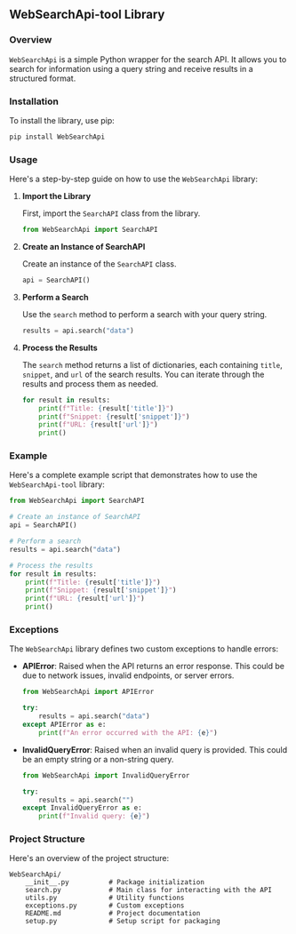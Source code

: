 ## WebSearchApi-tool Library

### Overview

`WebSearchApi` is a simple Python wrapper for the search API. It allows you to search for information using a query string and receive results in a structured format.

### Installation

To install the library, use pip:

```bash
pip install WebSearchApi
```

### Usage

Here's a step-by-step guide on how to use the `WebSearchApi` library:

1. **Import the Library**

   First, import the `SearchAPI` class from the library.

   ```python
   from WebSearchApi import SearchAPI
   ```

2. **Create an Instance of SearchAPI**

   Create an instance of the `SearchAPI` class.

   ```python
   api = SearchAPI()
   ```

3. **Perform a Search**

   Use the `search` method to perform a search with your query string.

   ```python
   results = api.search("data")
   ```

4. **Process the Results**

   The `search` method returns a list of dictionaries, each containing `title`, `snippet`, and `url` of the search results. You can iterate through the results and process them as needed.

   ```python
   for result in results:
       print(f"Title: {result['title']}")
       print(f"Snippet: {result['snippet']}")
       print(f"URL: {result['url']}")
       print()
   ```

### Example

Here's a complete example script that demonstrates how to use the `WebSearchApi-tool` library:

```python
from WebSearchApi import SearchAPI

# Create an instance of SearchAPI
api = SearchAPI()

# Perform a search
results = api.search("data")

# Process the results
for result in results:
    print(f"Title: {result['title']}")
    print(f"Snippet: {result['snippet']}")
    print(f"URL: {result['url']}")
    print()
```

### Exceptions

The `WebSearchApi` library defines two custom exceptions to handle errors:

- **APIError**: Raised when the API returns an error response. This could be due to network issues, invalid endpoints, or server errors.

  ```python
  from WebSearchApi import APIError

  try:
      results = api.search("data")
  except APIError as e:
      print(f"An error occurred with the API: {e}")
  ```

- **InvalidQueryError**: Raised when an invalid query is provided. This could be an empty string or a non-string query.

  ```python
  from WebSearchApi import InvalidQueryError

  try:
      results = api.search("")
  except InvalidQueryError as e:
      print(f"Invalid query: {e}")
  ```

### Project Structure

Here's an overview of the project structure:

```
WebSearchApi/
    __init__.py          # Package initialization
    search.py            # Main class for interacting with the API
    utils.py             # Utility functions
    exceptions.py        # Custom exceptions
    README.md            # Project documentation
    setup.py             # Setup script for packaging
```
